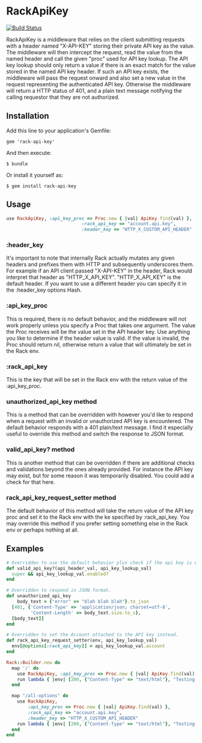 # RackApiKey

[![Build Status](https://travis-ci.org/techwhizbang/rack-api-key.png)](https://travis-ci.org/techwhizbang/rack-api-key)

RackApiKey is a middleware that relies on the client submitting requests
with a header named "X-API-KEY" storing their private API key as the value.
The middleware will then intercept the request, read the value from the named 
header and call the given "proc" used for API key lookup. The API key lookup 
should only return a value if there is an exact match for the value stored in 
the named API key header. 
If such an API key exists, the middleware will pass the request onward and also
set a new value in the request representing the authenticated API key. Otherwise
the middleware will return a HTTP status of 401, and a plain text message
notifying the calling requestor that they are not authorized.

## Installation

Add this line to your application's Gemfile:

    gem 'rack-api-key'

And then execute:

    $ bundle

Or install it yourself as:

    $ gem install rack-api-key

## Usage

```ruby
use RackApiKey, :api_key_proc => Proc.new { |val| ApiKey.find(val) },
		  					:rack_api_key => "account.api.key",
		  					:header_key => "HTTP_X_CUSTOM_API_HEADER"
```

### :header_key
It's important to note that internally Rack actually mutates any given headers
and prefixes them with HTTP and subsequently underscores them. For example if an
API client passed "X-API-KEY" in the header, Rack would interpret that header
as "HTTP_X_API_KEY". "HTTP_X_API_KEY" is the default header. If you want to use
a different header you can specify it in the :header_key options Hash.

### :api_key_proc
This is required, there is no default behavior, and the middleware will not work
properly unless you specify a Proc that takes one argument.
The value the Proc receives will be the value set in the API header key.
Use anything you like to determine if the header value
is valid. If the value is invalid, the Proc should return nil, otherwise return
a value that will ultimately be set in the Rack env.

### :rack_api_key
This is the key that will be set in the Rack env with the return value of the
:api_key_proc.

### unauthorized_api_key method
This is a method that can be overridden with however you'd like to respond
when a request with an invalid or unauthorized API key is encountered. The default
behavior responds with a 401 plain/text message. I find it especially useful to
override this method and switch the response to JSON format.

### valid_api_key? method
This is another method that can be overridden if there are additional checks
and validations beyond the ones already provided. For instance the API key
may exist, but for some reason it was temporarily disabled. You could add a check
for that here.

### rack_api_key_request_setter method
The default behavior of this method will take the return value of the API key
proc and set it to the Rack env with the ke specified by :rack_api_key. You
may override this method if you prefer setting something else in the Rack env 
or perhaps nothing at all.

## Examples

```ruby
# Overridden to use the default behavior plus check if the api key is enabled.
def valid_api_key?(api_header_val, api_key_lookup_val)
  super && api_key_lookup_val.enabled?
end
```

```ruby
# Overridden to respond in JSON format. 
def unauthorized_api_key
 	body_text = {"error" => "blah blah blah"}.to_json
  [401, {'Content-Type' => 'application/json; charset=utf-8',
         'Content-Length' => body_text.size.to_s},
  [body_text]]
end
```

```ruby
# Overridden to set the Account attached to the API key instead.
def rack_api_key_request_setter(env, api_key_lookup_val)
  env[@options[:rack_api_key]] = api_key_lookup_val.account
end
```

```ruby
Rack::Builder.new do
  map '/' do 
    use RackApiKey, :api_key_proc => Proc.new { |val| ApiKey.find(val) }
    run lambda { |env| [200, {"Content-Type" => "text/html"}, "Testing Middleware"] }
  end

  map "/all-options" do
  	use RackApiKey, 
  		:api_key_proc => Proc.new { |val| ApiKey.find(val) },
  		:rack_api_key => "account.api.key",
  		:header_key => "HTTP_X_CUSTOM_API_HEADER"
    run lambda { |env| [200, {"Content-Type" => "text/html"}, "Testing Middleware"] }
  end
end
```
